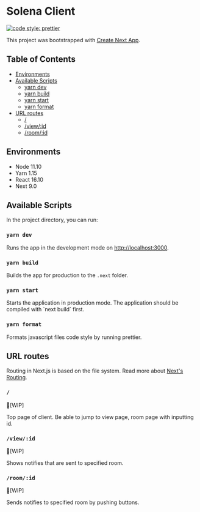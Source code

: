 # Solena Client

[![code style: prettier](https://img.shields.io/badge/code_style-prettier-ff69b4.svg?style=flat-square)](https://github.com/prettier/prettier)

This project was bootstrapped with [Create Next App](https://github.com/segmentio/create-next-app).

## Table of Contents

- [Environments](#environments)
- [Available Scripts](#available-scripts)
  - [yarn dev](#yarn-dev)
  - [yarn build](#yarn-build)
  - [yarn start](#yarn-start)
  - [yarn format](#yarn-format)
- [URL routes](#url-routes)
  - [/](#/)
  - [/view/:id](#/view/:id)
  - [/room/:id](#/room/:id)

## Environments

- Node 11.10
- Yarn 1.15
- React 16.10
- Next 9.0

## Available Scripts

In the project directory, you can run:

### `yarn dev`

Runs the app in the development mode on [http://localhost:3000](http://localhost:3000).

### `yarn build`

Builds the app for production to the `.next` folder.

### `yarn start`

Starts the application in production mode.
The application should be compiled with \`next build\` first.

### `yarn format`

Formats javascript files code style by running prettier.

## URL routes

Routing in Next.js is based on the file system.
Read more about [Next's Routing](https://github.com/zeit/next.js#routing).

### `/`

👷[WIP]

Top page of client.
Be able to jump to view page, room page with inputting id.

### `/view/:id`

👷[WIP]

Shows notifies that are sent to specified room. 

### `/room/:id`

👷[WIP]

Sends notifies to specified room by pushing buttons.
